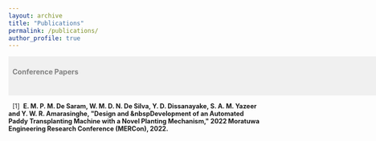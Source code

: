 ```yaml
---
layout: archive
title: "Publications"
permalink: /publications/
author_profile: true
---
```




<span style="font-size:1em; color:gray;background-color: #F0F0F0;height: 4em; width: 57em; display:inline-block; vertical-align: middle; padding-top: 22px;padding-left: 8px;text-align: left"><b>Conference Papers</b></span><br/>

<!-- <img style="float: left;" src="/images/cvpr.jpg" width="25%">  -->
<span style="font-size:0.9em;padding-left: 8px;text-align: justify"> [1]<span style="color:white">a</span><b>E. M. P. M. De Saram, W. M. D. N. De Silva, Y. D. Dissanayake, S. A. M. Yazeer and Y. W. R. Amarasinghe, "Design and &nbspDevelopment of an Automated Paddy Transplanting Machine with a Novel
Planting Mechanism," 2022 Moratuwa Engineering Research Conference (MERCon), 2022.</b><br />

